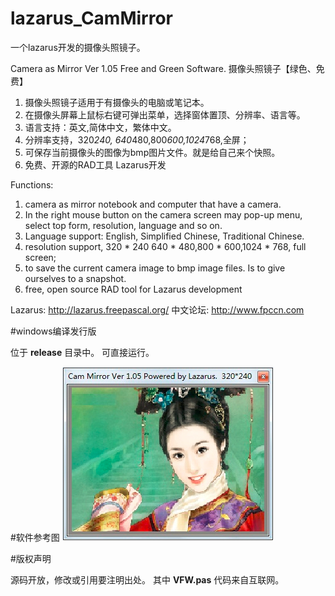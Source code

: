 lazarus_CamMirror
=================

一个lazarus开发的摄像头照镜子。

Camera as Mirror Ver 1.05
Free and Green Software.
摄像头照镜子【绿色、免费】

1. 摄像头照镜子适用于有摄像头的电脑或笔记本。
2. 在摄像头屏幕上鼠标右键可弹出菜单，选择窗体置顶、分辨率、语言等。
3. 语言支持：英文,简体中文，繁体中文。
4. 分辨率支持，320*240, 640*480,800*600,1024*768,全屏；
5. 可保存当前摄像头的图像为bmp图片文件。就是给自己来个快照。
6. 免费、开源的RAD工具 Lazarus开发

 
Functions:
 1. camera as  mirror notebook and computer that have a camera.
 2. In the right mouse button on the camera screen may pop-up menu, select top form, resolution, language and so on.
 3. Language support: English, Simplified Chinese, Traditional Chinese.
 4. resolution support, 320 * 240 640 * 480,800 * 600,1024 * 768, full screen;
 5. to save the current camera image to bmp image files. Is to give ourselves to a snapshot.
 6. free, open source RAD tool for Lazarus development

Lazarus:    http://lazarus.freepascal.org/
中文论坛:   http://www.fpccn.com

#windows编译发行版

位于 **release** 目录中。 可直接运行。

#软件参考图
![](snap.jpg)


#版权声明

源码开放，修改或引用要注明出处。
其中 **VFW.pas** 代码来自互联网。












